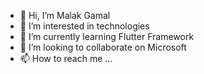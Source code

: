 - 👋 Hi, I’m Malak Gamal
- 👀 I’m interested in technologies 
- 🌱 I’m currently learning Flutter Framework
- 💞️ I’m looking to collaborate on Microsoft 
- 📫 How to reach me ...

<!---
MalakGamal1/MalakGamal1 is a ✨ special ✨ repository because its `README.md` (this file) appears on your GitHub profile.
You can click the Preview link to take a look at your changes.
--->
